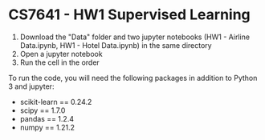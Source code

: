 # CS7641 - HW1 Supervised Learning 

1. Download the "Data" folder and two jupyter notebooks (HW1 - Airline Data.ipynb, HW1 - Hotel Data.ipynb) in the same directory
2. Open a jupyter notebook 
3. Run the cell in the order 

To run the code, you will need the following packages in addition to Python 3 and jupyter: 

- scikit-learn      ==            0.24.2
- scipy              ==           1.7.0
- pandas              ==          1.2.4
- numpy                ==         1.21.2

